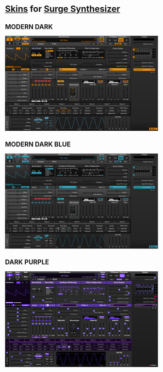 # [Skins](https://surge-synthesizer.github.io/skin-library) for [Surge Synthesizer](https://surge-synthesizer.github.io/)

## MODERN DARK
![Modern Dark](/screenshots/modern-dark.png)

## MODERN DARK BLUE
![Modern Dark Blue](/screenshots/modern-dark-blue.png)

## DARK PURPLE
![Dark Purple](/screenshots/dark-purple.png)
